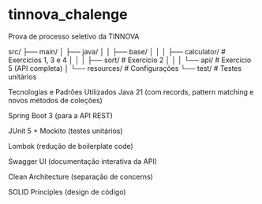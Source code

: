 # tinnova_chalenge
Prova de processo seletivo da TINNOVA

src/
├── main/
│   ├── java/
│   │   ├── base/
│   │   │   ├── calculator/     # Exercícios 1, 3 e 4
│   │   │   ├── sort/           # Exercício 2
│   │   │   └── api/            # Exercício 5 (API completa)
│   └── resources/              # Configurações
└── test/                       # Testes unitários

Tecnologias e Padrões Utilizados
Java 21 (com records, pattern matching e novos métodos de coleções)

Spring Boot 3 (para a API REST)

JUnit 5 + Mockito (testes unitários)

Lombok (redução de boilerplate code)

Swagger UI (documentação interativa da API)

Clean Architecture (separação de concerns)

SOLID Principles (design de código)

